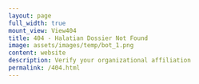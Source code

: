 ```yaml
---
layout: page
full_width: true
mount_view: View404
title: 404 - Halatian Dossier Not Found
image: assets/images/temp/bot_1.png
content: website
description: Verify your organizational affiliation
permalink: /404.html
---
```


<div id="view404-container"></div>
